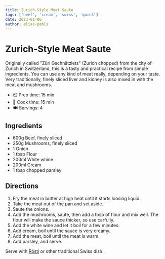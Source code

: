```yaml
---
title: Zurich-Style Meat Saute
tags: ['beef', 'cream', 'swiss', 'quick']
date: 2023-01-06
author: elias-pahls
---
```


# Zurich-Style Meat Saute

Originally called  "Züri Gschnätzlets" (Zurich chopped) from the city of Zurich
in Switzerland, this is a tasty and practical recipe from simple ingredients.
You can use any kind of meat really, depending on your taste. Very
traditionally, finely sliced liver and kidney is also mixed in with the meat
and mushrooms.

- ⏲️ Prep time: 15 min
- 🍳 Cook time: 15 min
- 🍽️ Servings: 4

## Ingredients


- 600g	Beef, finely sliced
- 250g	Mushrooms, finely sliced
- 1	Onion
- 1 tbsp Flour
- 200ml	White whine
- 200ml Cream
- 1 tbsp chopped parsley

## Directions

1. Fry the meat in butter at high heat until it starts loosing liquid.
2. Take the meat out of the pan and set aside.
3. Saute the onions.
4. Add the mushrooms, saute, then add a tbsp of flour and mix well. The flour
   will make the sauce thicker, so use carfully.
5. Add the white wine and let it boil for a few minutes.
6. Add cream, boil until the sauce is very creamy.
7. Add the meat, boil until the meat is warm.
8. Add parsley, and serve.

Serve with [Rösti](./roesti.md) or other traditional Swiss dish.
